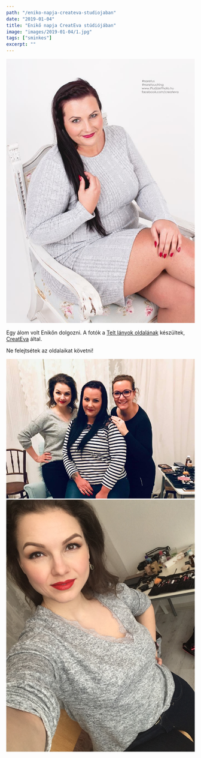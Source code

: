 ```yaml
---
path: "/eniko-napja-createva-studiojaban"
date: "2019-01-04"
title: "Enikő napja CreatEva stúdiójában"
image: "images/2019-01-04/1.jpg"
tags: ["sminkes"]
excerpt: ""
---
```


![First image](images/2019-01-04/1.jpg)

Egy álom volt Enikőn dolgozni. A fotók a [Telt lányok oldalának](https://www.facebook.com/Telt-l%C3%A1nyok-oldala-364263900332251/?hc_ref=ARSWJKjru8SPwXLBcMWLAEAlXQNsG2bh1hARvcaclMKkHT-bX6GjEiAUJHPuJSHlsFQ&fref=nf&__xts__[0]=68.ARDabC9MsdjSUjMCQkK7UmdCwuKk3mpp99S4CYjfiIhLM2zks5GiSTI4O-wAycT62TZCwxXn6M9DRZnv9HWXwsd-ltSDg4b8eOR7AzG7Gc2LaT8EAJV9S8v6eN7mXioI0CJNMVNE6d6xFdYMQtwIZRDwedwvM89u9j7V3QOmhfWtcHxAUGMRGWbv_OW7ur1__oe5aBITiq_ZSyl3tIOoDlTiO5MfeTEi9N_Am4fQ2rZRcYUbj_VeDcTgdtkYf941xAoqkOpcUqZlEK9wyxNtSIDApKZznmo3cJ8nmAwo_tIiSjjCujczOS_ZLALir9VRPmWHQnxLXpkCLNvMUxN6K5pW6w&__tn__=kC-R) készültek, [CreatEva](https://www.facebook.com/createva/) által.

Ne felejtsétek az oldalaikat követni!

![Second image](images/2019-01-04/2.jpg)
![Third image](images/2019-01-04/3.jpg)
